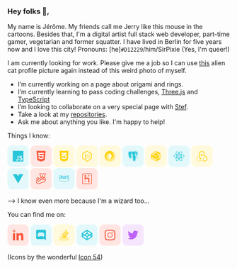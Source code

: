 ### Hey folks 👋,

My name is Jérôme. My friends call me Jerry like this mouse in the cartoons. Besides that, I'm a digital artist full stack web developer, part-time gamer, vegetarian and former squatter. I have lived in Berlin for five years now and I love this city! Pronouns: [he]`#D12229`/him/SirPixie (Yes, I'm queer!)

I am currently looking for work. Please give me a job so I can use [this](https://github.com/sirPixieJerry/sirPixieJerry/blob/main/media/img/alien-cat.jpeg) alien cat profile picture again instead of this weird photo of myself.

-   I’m currently working on a page about origami and rings.
-   I’m currently learning to pass coding challenges, [Three.js](https://threejs.org/) and [TypeScript](https://www.typescriptlang.org/)
-   I’m looking to collaborate on a very special page with [Stef](https://github.com/StefAltavista).
-   Take a look at my [repositories](https://github.com/sirPixieJerry?tab=repositories).
-   Ask me about anything you like. I'm happy to help!

Things I know:

<a title="JavaScript" target=”_blank” href="https://developer.mozilla.org/en-US/docs/Web/JavaScript"><img src="https://github.com/sirPixieJerry/sirPixieJerry/blob/main/media/icons/javascript.png"/></a> <a title="HTML" target=”_blank” href="https://developer.mozilla.org/en-US/docs/Web/HTML"><img src="https://github.com/sirPixieJerry/sirPixieJerry/blob/main/media/icons/html.png"/></a> <a title="CSS" target=”_blank” href="https://developer.mozilla.org/en-US/docs/Web/CSS"><img src="https://github.com/sirPixieJerry/sirPixieJerry/blob/main/media/icons/css.png"/></a> <a title="node.js" target=”_blank” href="https://nodejs.org/en/docs/"><img src="https://github.com/sirPixieJerry/sirPixieJerry/blob/main/media/icons/node-js.png"/></a> <a title="JSON" target=”_blank” href="https://www.json.org/json-en.html"><img src="https://github.com/sirPixieJerry/sirPixieJerry/blob/main/media/icons/json.png"/></a> <a title="postgreSQL" target=”_blank” href="https://www.postgresql.org/"><img src="https://github.com/sirPixieJerry/sirPixieJerry/blob/main/media/icons/postgresql.png"/></a> <a title="webpack.js" target=”_blank” href="https://webpack.js.org/"><img src="https://github.com/sirPixieJerry/sirPixieJerry/blob/main/media/icons/webpack.png"/></a> <a title="react.js" target=”_blank” href="https://reactjs.org/"><img src="https://github.com/sirPixieJerry/sirPixieJerry/blob/main/media/icons/react.png"/></a> <a title="redux.js" target=”_blank” href="https://redux.js.org/"><img src="https://github.com/sirPixieJerry/sirPixieJerry/blob/main/media/icons/redux.png"/></a> <a title="vue.js" target=”_blank” href="https://vuejs.org/"><img src="https://github.com/sirPixieJerry/sirPixieJerry/blob/main/media/icons/vue-dot-js.png"/></a> <a title="jest.js" target=”_blank” href="https://jestjs.io/"><img src="https://github.com/sirPixieJerry/sirPixieJerry/blob/main/media/icons/jest.png"/></a> <a title="amazon-aws" target=”_blank” href="https://aws.amazon.com/"><img src="https://github.com/sirPixieJerry/sirPixieJerry/blob/main/media/icons/amazon-aws.png"/></a> <a title="heroku" target=”_blank” href="https://www.heroku.com/"><img src="https://github.com/sirPixieJerry/sirPixieJerry/blob/main/media/icons/heroku.png"/></a>

--> I know even more because I'm a wizard too...

You can find me on:

<a title="linkedIn" target=”_blank” href="https://www.linkedin.com/in/jeromebucquet/"><img src="https://github.com/sirPixieJerry/sirPixieJerry/blob/main/media/icons/linkedin.png"/></a> <a title="Discord" target=”_blank” href="https://discordapp.com/users/399549211928166412/"><img src="https://github.com/sirPixieJerry/sirPixieJerry/blob/main/media/icons/discord.png"/></a> <a title="stack-overflow" target=”_blank” href="https://stackoverflow.com/users/19220331/j%c3%a9r%c3%b4me-bucquet"><img src="https://github.com/sirPixieJerry/sirPixieJerry/blob/main/media/icons/stack-overflow.png"/></a> <a title="codepen" target=”_blank” href="https://codepen.io/sirpixiejerry"><img src="https://github.com/sirPixieJerry/sirPixieJerry/blob/main/media/icons/codepen.png"/></a> <a title="instagram" target=”_blank” href="https://www.instagram.com/jerry_knows_/"><img src="https://github.com/sirPixieJerry/sirPixieJerry/blob/main/media/icons/instagram.png"/></a> <a title="twitter" target=”_blank” href="https://twitter.com/SirPixieJerry"><img src="https://github.com/sirPixieJerry/sirPixieJerry/blob/main/media/icons/twitter.png"/></a>

(Icons by the wonderful <a href="https://iconscout.com/contributors/icon-54" target="_blank">Icon 54</a>)
